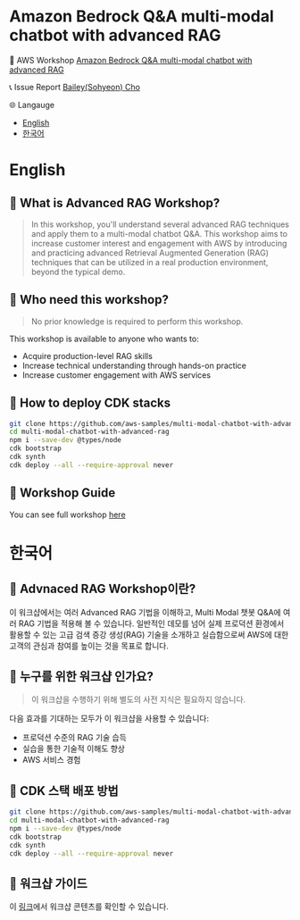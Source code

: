 # Amazon Bedrock Q&A multi-modal chatbot with advanced RAG

:link: AWS Workshop [Amazon Bedrock Q&A multi-modal chatbot with advanced RAG](https://catalog.us-east-1.prod.workshops.aws/workshops/a372f3ed-e99d-4c95-93b5-ee666375a387/en-US)

:telephone_receiver: Issue Report [Bailey(Sohyeon) Cho](https://www.linkedin.com/in/csbailey/)

:globe_with_meridians: Langauge
* [English](English)
* [한국어](한국어)

# English
## :mega: What is Advanced RAG Workshop?
> In this workshop, you'll understand several advanced RAG techniques and apply them to a multi-modal chatbot Q&A. This workshop aims to increase customer interest and engagement with AWS by introducing and practicing advanced Retrieval Augmented Generation (RAG) techniques that can be utilized in a real production environment, beyond the typical demo.

## :mega: Who need this workshop?
> No prior knowledge is required to perform this workshop.

This workshop is available to anyone who wants to:
* Acquire production-level RAG skills
* Increase technical understanding through hands-on practice
* Increase customer engagement with AWS services 

## :mega: How to deploy CDK stacks
```bash
git clone https://github.com/aws-samples/multi-modal-chatbot-with-advanced-rag.git
cd multi-modal-chatbot-with-advanced-rag
npm i --save-dev @types/node
cdk bootstrap
cdk synth
cdk deploy --all --require-approval never
```

## :mega: Workshop Guide
You can see full workshop [here](https://catalog.us-east-1.prod.workshops.aws/workshops/a372f3ed-e99d-4c95-93b5-ee666375a387/en-US)

# 한국어

## :mega: Advnaced RAG Workshop이란?
이 워크샵에서는 여러 Advanced RAG 기법을 이해하고, Multi Modal 챗봇 Q&A에 여러 RAG 기법을 적용해 볼 수 있습니다. 일반적인 데모를 넘어 실제 프로덕션 환경에서 활용할 수 있는 고급 검색 증강 생성(RAG) 기술을 소개하고 실습함으로써 AWS에 대한 고객의 관심과 참여를 높이는 것을 목표로 합니다.

## :mega: 누구를 위한 워크샵 인가요?
> 이 워크샵을 수행하기 위해 별도의 사전 지식은 필요하지 않습니다.

다음 효과를 기대하는 모두가 이 워크샵을 사용할 수 있습니다:
* 프로덕션 수준의 RAG 기술 습득
* 실습을 통한 기술적 이해도 향상
* AWS 서비스 경험

## :mega: CDK 스택 배포 방법
```bash
git clone https://github.com/aws-samples/multi-modal-chatbot-with-advanced-rag.git
cd multi-modal-chatbot-with-advanced-rag
npm i --save-dev @types/node
cdk bootstrap
cdk synth
cdk deploy --all --require-approval never
```

## :mega: 워크샵 가이드
이 [링크](https://catalog.us-east-1.prod.workshops.aws/workshops/a372f3ed-e99d-4c95-93b5-ee666375a387/ko-KR)에서 워크샵 콘텐츠를 확인할 수 있습니다.
